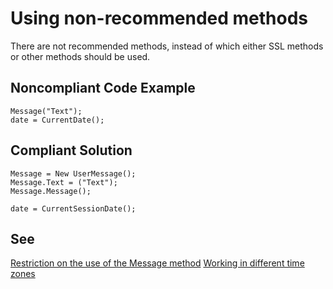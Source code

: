 # Using non-recommended methods

There are not recommended methods, instead of which either SSL methods or other methods should be used.

## Noncompliant Code Example

	Message("Text");
	date = CurrentDate();

## Compliant Solution
	 
	Message = New UserMessage();
    Message.Text = ("Text");
    Message.Message(); 

	date = CurrentSessionDate();

## See

[Restriction on the use of the Message method](https://its.1c.ru/db/v8std#content:418:hdoc)
[Working in different time zones](https://its.1c.ru/db/v8std#content:643:hdoc:2.1)